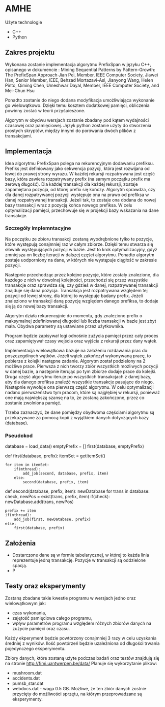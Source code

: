# AMHE

Użyte technologie
* C++
* Python

## Zakres projektu
Wykonana zostanie implementacja algorytmu PrefixSpan w języku C++, opisanego w dokumencie :
Mining Sequential Patterns by Pattern-Growth: The PrefixSpan Approach
Jian Pei, Member, IEEE Computer Society, Jiawei Han, Senior Member, IEEE,
Behzad Mortazavi-Asl, Jianyong Wang, Helen Pinto, Qiming Chen,
Umeshwar Dayal, Member, IEEE Computer Society, and Mei-Chun Hsu

Ponadto zostanie do niego dodana modyfikacja umożliwiająca wykonanie go wielowątkowo. Dzięki temu kosztem dodatkowej pamięci, obliczenia powinny zostać w teorii przyśpieszone. 

Algorytm w obydwu wersjach zostanie zbadany pod kątem wydajności czasowej oraz pamięciowej.
Język python zostanie użyty do stworzenia prostych skryptów, między innymi do porówania dwóch plików z transakcjami.

## Implementacja
Idea algorytmu PrefixSpan polega na rekurencyjnym dodawaniu prefiksu. Prefiks jest definiowany jako sekwencja pozycji, która jest rozwijana od lewej do prawej strony wyrazu.
W każdej rekursji rozpatrywana jest część bazy, która zawiera rozpatrywany prefix (na samym początku prefix ma zerową długość). Dla każdej transakcji dla każdej rekursji, zostaje zapamiętana pozycja, od której prefix się kończy. Algorytm sprawdza, czy dla danej rozpatrywanej pozycji występuje ona na prawo od prefiksa w danej rozpatrywanej transakcji. Jeżeli tak, to zostaje ona dodana do nowej bazy transakcji wraz z pozycją końca nowego prefiksa. 
W celu optymalizacji pamięci, przechowuje się w projekcji bazy wskazania na dane transakcje.

### Szczegóły implemntacyjne
Na początku ze zbioru transakcji zostaną wyodrębnione tylko te pozycje, które występują conajmniej raz w całym zbiorze. Dzięki temu stwarza się słownik występujących pozycji w bazie. Jest to krok optymalizacyjny, gdyż zmniejsza on liczbę iteracji w dalszej części algorytmu. Ponadto algorytm zostaje uodporniony na dane, w których nie występuje ciągłość w zakresie pozycji.

Następnie przechodząc przez kolejne pozycje, które zostały znalezione, dla każdego z nich w dowolnej kolejności, przechodzi się przez wszystkie transakcje oraz sprawdza się, czy gdzieś w danej, rozpatrywanej transakcji znajduje się dana pozycja. Transakcja jest rozpatrywana względem tej pozycji od lewej strony, dla której to występuje badany prefix. Jeżeli znaleziono w transakcji daną pozycję względem danego prefiksa, to dodaje się ją do nowej bazy transakcji.

Algorytm działa rekurencyjnie do momentu, gdy znaleziono prefix o maksymalnej zdefiniowanej długości lub liczba transakcji w bazie jest zbyt mała. Obydwa parametry są ustawiane przez użytkownika.

Program będzie zapisywał logi odnośnie zużycia pamięci przez cały proces oraz zapamiętywał czasy wejścia oraz wyjścia z rekursji przez dany wątek.
 
Implementacja wielowątkowa bazuje na założeniu rozdawania prac do poszczególnych wątków. Jeżeli wątek zakończył wykonywaną pracę, to pobierze z kolejki następne zadanie. Algorytm został podzielony na 2 możliwe prace. Pierwsza z nich tworzy zbiór wszystkich możliwych pozycji w danej bazie, a następnie iterując po tym zbiorze dodaje prace do kolejki.
Druga część algorytmu iteruje po wszystkich transakcjach z danej bazy, aby dla danego prefiksa znaleźć wszystkie transakcje pasujące do niego. Następnie wywołuje ona pierwszą część algorytmu.
W celu optymalizacji nadano pierwszeństwo tym pracom, które są najgłębiej w rekursji, ponieważ one mają największą szansę na to, że zostaną zakończone, przez co zostanie zwolniona pamięć.

Trzeba zaznaczyć, że dane pomiędzy obydwoma częściami algorytmu są przekazywane za pomocą kopii z wyjątkiem danych dotyczących bazy (database).

### Pseudokod
database = load_data()
emptyPrefix = []
first(database, emptyPrefix)

def first(database, prefix):
    itemSet = getItemSet()

    for item in itemSet:
        if(mthread):
            add_job(second, database, prefix, item)
        else:
            second(database, prefix, item)


def second(database, prefix, item):
    newDatabase
    for trans in database:
        check, newPos = exist(trans, prefix, item)
        if(check):
            newDatabase.add(trans, newPos)
    
    prefix += item
    if(mthread):
        add_job(first, newDatabase, prefix)
    else:
        first(database, prefix)

## Założenia
* Dostarczone dane są w formie tabelarycznej, w której to każda linia reprezentuje jedną transakcję. Pozycje w transakcji są oddzielone spacją.
* P


## Testy oraz eksperymenty
Zostaną zbadane takie kwestie programu w wersjach jedno oraz wielowątkowym jak:
* czas wykonania,
* zajętość pamięciowa całego programu,
* wpływ parametrów programu względem różnych zbiorów danych na zużycie pamięci oraz czasu.

Każdy ekperyment będzie powtórzony conajmniej 3 razy w celu uzyskania średniej z wyników. Ilość powtórzeń będzie uzależniona od długości trwania pojedynczego eksperymentu.

Zbiory danych, które zostaną użyte podczas badań oraz testów znajdują się na stronie http://fimi.uantwerpen.be/data/ Planuje się wykorzytanie plików:
* mushroom.dat
* accidents.dat
* pumsb_star.dat
* webdocs.dat - waga 0.5 GB. Możliwe, że ten zbiór danych zostnie przycięty do możliwości sprzętu, na którym przeprowadzane są eksperymenty.